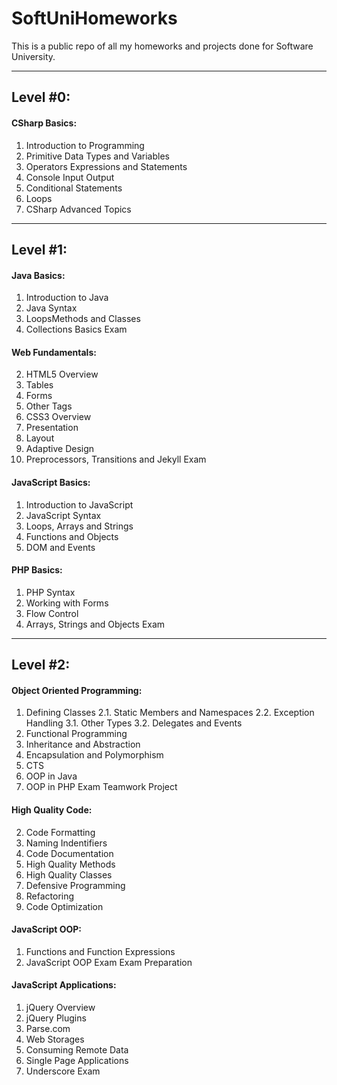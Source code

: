 SoftUniHomeworks
================

This is a public repo of all my homeworks and projects done for Software University.

----------------
Level #0:
----------------

#### CSharp Basics: ####

1. Introduction to Programming 
2. Primitive Data Types and Variables
3. Operators Expressions and Statements
4. Console Input Output
5. Conditional Statements
6. Loops
7. CSharp Advanced Topics

----------------
Level #1:
----------------

#### Java Basics: ####

1. Introduction to Java
2. Java Syntax
3. LoopsMethods and Classes
4. Collections Basics
Exam

#### Web Fundamentals: ####

2. HTML5 Overview
3. Tables
4. Forms
5. Other Tags
6. CSS3 Overview
7. Presentation
8. Layout
9. Adaptive Design
10. Preprocessors, Transitions and Jekyll
Exam

#### JavaScript Basics: ####

1. Introduction to JavaScript
2. JavaScript Syntax
3. Loops, Arrays and Strings
4. Functions and Objects
5. DOM and Events

#### PHP Basics: ####

1. PHP Syntax
2. Working with Forms
3. Flow Control
4. Arrays, Strings and Objects
Exam

----------------
Level #2:
----------------

#### Object Oriented Programming: ####

1. Defining Classes
2.1. Static Members and Namespaces
2.2. Exception Handling
3.1. Other Types
3.2. Delegates and Events
4. Functional Programming
5. Inheritance and Abstraction
6. Encapsulation and Polymorphism
7. CTS
8. OOP in Java
9. OOP in PHP
Exam
Teamwork Project


#### High Quality Code: ####

2. Code Formatting
3. Naming Indentifiers
4. Code Documentation
7. High Quality Methods
8. High Quality Classes
12. Defensive Programming
13. Refactoring
15. Code Optimization

#### JavaScript OOP: ####

1. Functions and Function Expressions
2. JavaScript OOP
Exam
Exam Preparation

#### JavaScript Applications: ####

1. jQuery Overview
2. jQuery Plugins
3. Parse.com
4. Web Storages
5. Consuming Remote Data
6. Single Page Applications
7. Underscore
Exam
